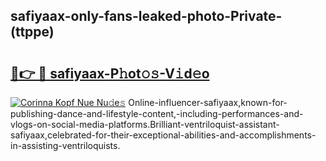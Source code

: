 ## safiyaax-only-fans​-leaked-photo​-Private-(ttppe)


# <h2><a href="https://mediaupload.pro?title=safiyaax&ref=git">🔗👉 🔴 safiyaax-P𝚑ot𝚘𝚜-V𝚒d𝚎o</a></h2>

[![Corinna Kopf Nue Nu𝚍e𝚜](https://i.imgur.com/0qMVB7G.gif)](https://mediaupload.pro?title=safiyaax&ref=git)
Online-influencer-safiyaax,known-for-publishing-dance-and-lifestyle-content,-including-performances-and-vlogs-on-social-media-platforms.Brilliant-ventriloquist-assistant-safiyaax,celebrated-for-their-exceptional-abilities-and-accomplishments-in-assisting-ventriloquists.  
